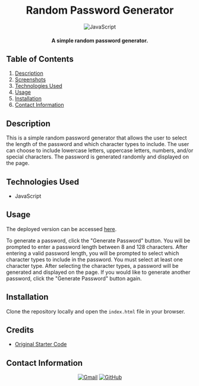 <h1 align="center">
  Random Password Generator
</h1>

<p align="center">
    <img src="https://img.shields.io/badge/JavaScript-F7DF1E.svg?style=for-the-badge&logo=JavaScript&logoColor=black" alt="JavaScript">
</p>

<h4 align="center">A simple random password generator.</h4>

## Table of Contents
1. [Description](#description)
2. [Screenshots](#screenshots)
3. [Technologies Used](#technologies-used)
4. [Usage](#usage)
5. [Installation](#installation)
6. [Contact Information](#contact-information)

## Description
This is a simple random password generator that allows the user to select the length of the password and which character types to include. The user can choose to include lowercase letters, uppercase letters, numbers, and/or special characters. The password is generated randomly and displayed on the page.

## Technologies Used
* JavaScript

## Usage
The deployed version can be accessed [here](https://uci-tcbc-03.cwchilvers.io).

To generate a password, click the "Generate Password" button. You will be prompted to enter a password length between 8 and 128 characters. After entering a valid password length, you will be prompted to select which character types to include in the password. You must select at least one character type. After selecting the character types, a password will be generated and displayed on the page. If you would like to generate another password, click the "Generate Password" button again.

## Installation
Clone the repository locally and open the `index.html` file in your browser.

## Credits
* [Original Starter Code](https://github.com/coding-boot-camp/friendly-parakeet.git)

## Contact Information
<p align="center">
    <a href="mailto:cwchilvers@gmail.com"><img src="https://img.shields.io/badge/Gmail-D14836?style=for-the-badge&logo=gmail&logoColor=white" alt="Gmail"></a>
    <a href="https://github.com/cwchilvers"><img src="https://img.shields.io/badge/GitHub-181717.svg?style=for-the-badge&logo=GitHub&logoColor=white" alt="GitHub"></a>
</p>
